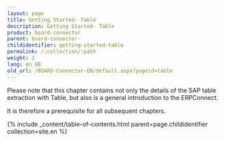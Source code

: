 ```yaml
---
layout: page
title: Getting Started- Table
description: Getting Started- Table
product: board-connector
parent: board-connector-
childidentifier: getting-started-table
permalink: /:collection/:path
weight: 2
lang: en_GB
old_url: /BOARD-Connector-EN/default.aspx?pageid=table
---
```


Please note that this chapter contains not only the details of the SAP table extraction with Table, but also is a general introduction to the ERPConnect.

It is therefore a prerequisite for all subsequent chapters.

{% include _content/table-of-contents.html parent=page.childidentifier collection=site.en %}